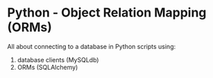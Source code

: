 # Python - Object Relation Mapping (ORMs)
All about connecting to a database in Python scripts using:
1. database clients (MySQLdb)
2. ORMs (SQLAlchemy)
